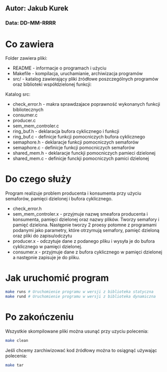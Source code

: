 ## Autor: Jakub Kurek

### Data: DD-MM-RRRR

# Co zawiera

Folder zawiera pliki:
- README - informacje o programach i użyciu
- Makefile - kompilacja, uruchamianie, archiwizacja programów
- src/ - katalog zawierający pliki źródłowe poszczególnych programów oraz biblioteki współdzielonej funkcji:

Katalog src:
- check_error.h - makra sprawdzajace poprawność wykonanych funkcji bibliotecznych
- consumer.c
- producer.c
- sem_mem_controler.c
- ring_buf.h - deklaracja bufora cyklicznego i funkcji
- ring_buf.c - definicje funkcji pomocniczych bufora cyklicznego
- semaphore.h - deklaracje funkcji pomocniczych semaforów
- semaphore.c - definicje funkcji pomocniczych semaforów
- shared_mem.h - deklaracje funckji pomocniczych pamieci dzielonej
- shared_mem.c - definicje funckji pomocniczych pamici dzielonej


# Do czego służy
Program realizuje problem producenta i konsumenta przy użyciu semaforów, 
pamięci dzielonej i bufora cyklicznego.

- check_error.h
- sem_mem_controler.x -  przyjmuje nazwę smeafora producenta i konsumenta, pamięci dzielonej oraz nazwy plików. Tworzy semafory i pamięć dzielona. Następnie tworzy 2 proesy potomne z programami podanymi jako parametry, które otrzymują semafory, pamięć dzieloną oraz pliki do zapisu/odczytu
- producer.x - odczytuje dane z podanego pliku i wysyła je do bufora cyklicznego w pamięci dzielonej.
- consumer.x - przyjmuje dane z bufora cyklicznego w pamięci dzielonej a następnie zapisuje je do pliku.


# Jak uruchomić program
```bash
make runs # Uruchomienie programu w wersji z biblioteka statyczna
make rund # Uruchomienie programu w wersji z biblioteka dynamiczna
```


# Po zakończeniu

Wszystkie skompilowane pliki można usunąć przy uzyciu polecenia:
```bash
make clean
```
Jeśli chcemy zarchiwizować kod źródłowy można to osiągnąć używając polecenia:
```bash
make tar
```